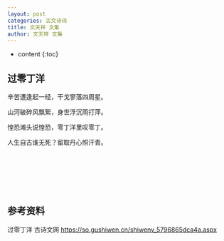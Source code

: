 ```yaml
---
layout: post
categories: 古文诗词
title: 文天祥 文集
author: 文天祥 文集
---
```

* content
{:toc}

## 过零丁洋 

辛苦遭逢起一经，干戈寥落四周星。

山河破碎风飘絮，身世浮沉雨打萍。

惶恐滩头说惶恐，零丁洋里叹零丁。

人生自古谁无死？留取丹心照汗青。 





<br/><br/><br/><br/><br/>
## 参考资料

过零丁洋 古诗文网 <https://so.gushiwen.cn/shiwenv_5796865dca4a.aspx>

